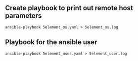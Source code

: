 ## Create playbook to print out remote host parameters
    ansible-playbook 5element_os.yaml > 5element_os.log

## Playbook for the ansible user
    ansible-playbook 5element_user.yaml > 5element_user.log
